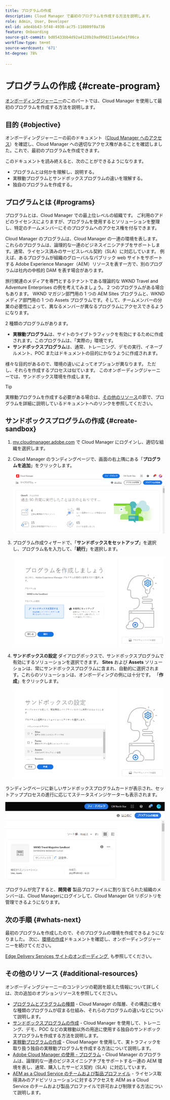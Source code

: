 ```yaml
---
title: プログラムの作成
description: Cloud Manager で最初のプログラムを作成する方法を説明します。
role: Admin, User, Developer
exl-id: ade4bb43-5f48-4938-ac75-118009f0a73b
feature: Onboarding
source-git-commit: bd05433bb4d92a4120b19ad99d211a4a5e1f06ca
workflow-type: tm+mt
source-wordcount: '671'
ht-degree: 78%

---
```


# プログラムの作成 {#create-program}

[オンボーディングジャーニー](overview.md)のこのパートでは、Cloud Manager を使用して最初のプログラムを作成する方法を説明します。

## 目的 {#objective}

オンボーディングジャーニーの前のドキュメント（[Cloud Manager へのアクセス](cloud-manager.md)）を確認し、Cloud Manager への適切なアクセス権があることを確認しました。これで、最初のプログラムを作成できます。

このドキュメントを読み終えると、次のことができるようになります。

* プログラムとは何かを理解し、説明する。
* 実稼動プログラムとサンドボックスプログラムの違いを理解する。
* 独自のプログラムを作成する。

## プログラムとは {#programs}

プログラムとは、Cloud Manager での最上位レベルの組織です。 ご利用のアドビのライセンスによりますが、プログラムを使用するとソリューションを整理し、特定のチームメンバーにそのプログラムへのアクセス権を付与できます。

Cloud Manager のプログラムは、Cloud Manager の一連の環境を表します。 これらのプログラムは、論理的な一連のビジネスイニシアチブをサポートします。通常、ライセンス済みのサービスレベル契約（SLA）に対応しています。 例えば、あるプログラムが組織のグローバルなパブリック web サイトをサポートする Adobe Experience Manager（AEM）リソースを表す一方で、別のプログラムは社内の中核的 DAM を表す場合があります。

旅行関連のメディアを専門とするテナントである理論的な WKND Travel and Adventure Enterprises の例を考えてみましょう。 2 つのプログラムがある場合もあります。 WKND マガジン部門用の 1 つの AEM Sites プログラムと、WKND メディア部門用の 1 つの Assets プログラムです。そして、チームメンバーの分業の必要性によって、異なるメンバーが異なるプログラムにアクセスできるようになります。

2 種類のプログラムがあります。

* **実稼動プログラム**&#x200B;は、サイトのライブトラフィックを有効にするために作成されます。このプログラムは、「実際の」環境です。
* **サンドボックスプログラム**&#x200B;は、通常、トレーニング、デモの実行、イネーブルメント、POC またはドキュメントの目的にかなうように作成されます。

様々な目的があるので、環境の違いによってオプションが異なります。 ただし、それらを作成するプロセスは似ています。 このオンボーディングジャーニーでは、サンドボックス環境を作成します。

>[!TIP]
>
>実稼動プログラムを作成する必要がある場合は、[その他のリソース](#additional-resources)の節で、プログラムを詳細に説明しているドキュメントへのリンクを参照してください。

## サンドボックスプログラムの作成 {#create-sandbox}

1. [my.cloudmanager.adobe.com](https://my.cloudmanager.adobe.com/) で Cloud Manager にログインし、適切な組織を選択します。

1. Cloud Manager のランディングページで、画面の右上隅にある「**プログラムを追加**」をクリックします。

   ![Cloud Manager ランディングページ](/help/implementing/cloud-manager/getting-access-to-aem-in-cloud/assets/cloud-manager-my-programs.png)

1. プログラム作成ウィザードで、「**サンドボックスをセットアップ**」を選択し、プログラム名を入力して、「**続行**」を選択します。

   ![プログラムタイプの作成](/help/implementing/cloud-manager/getting-access-to-aem-in-cloud/assets/create-sandbox.png)

1. **サンドボックスの設定** ダイアログボックスで、サンドボックスプログラムで有効にするソリューションを選択できます。 **Sites** および **Assets** ソリューションは、常にサンドボックスプログラムに含まれ、自動的に選択されます。これらのソリューションは、オンボーディングの例には十分です。 「**作成**」をクリックします。

   ![ソリューションの選択](assets/set-up-sandbox-onboarding.png)

ランディングページに新しいサンドボックスプログラムカードが表示され、セットアッププロセスの進行に応じてステータスインジケーターも表示されます。

![概要ページからのサンドボックスの作成](/help/implementing/cloud-manager/getting-access-to-aem-in-cloud/assets/program-create-setupdemo2.png)

プログラムが完了すると、**開発者** 製品プロファイルに割り当てられた組織のメンバーは、Cloud Managerにログインして、Cloud Manager Git リポジトリを管理できるようになります。

## 次の手順 {#whats-next}

最初のプログラムを作成したので、そのプログラムの環境を作成できるようになりました。 次に、[環境の作成](create-environments.md)ドキュメントを確認し、オンボーディングジャーニーを続けてください。

[Edge Delivery Services サイトのオンボーディング &#x200B;](/help/implementing/cloud-manager/edge-delivery/create-edge-delivery-site.md) も参照してください。

## その他のリソース {#additional-resources}

オンボーディングジャーニーのコンテンツの範囲を超えた情報について詳しくは、次の追加のオプションリソースを参照してください。

* [プログラムとプラグラムの種類](/help/implementing/cloud-manager/getting-access-to-aem-in-cloud/program-types.md) - Cloud Manager の階層、その構造に様々な種類のプログラムが収まる仕組み、それらのプログラムの違いなどについて説明します。
* [サンドボックスプログラムの作成](/help/implementing/cloud-manager/getting-access-to-aem-in-cloud/creating-sandbox-programs.md) - Cloud Manager を使用して、トレーニング、デモ、POC などの実稼動以外の用途に使用する独自のサンドボックスプログラムを作成する方法を説明します。
* [実稼動プログラムの作成](/help/implementing/cloud-manager/getting-access-to-aem-in-cloud/creating-production-programs.md) - Cloud Manager を使用して、実トラフィックを取り扱う独自の実稼動プログラムを作成する方法について説明します。
* [Adobe Cloud Manager の使用 - プログラム](https://experienceleague.adobe.com/ja/docs/experience-manager-learn/cloud-service/cloud-manager/programs) - Cloud Manager のプログラムは、論理的な一連のビジネスイニシアチブをサポートする一連の AEM 環境を表し、通常、購入したサービス契約（SLA）に対応しています。
* [AEM as a Cloud Service のチームおよび製品プロファイル](/help/onboarding/aem-cs-team-product-profiles.md) - ライセンス取得済みのアドビソリューションに対するアクセスを AEM as a Cloud Service のチームおよび製品プロファイルで許可および制限する方法について説明します。

